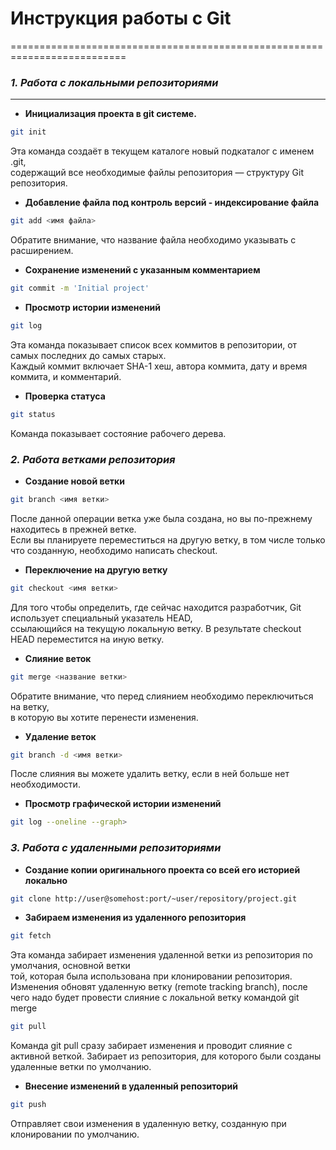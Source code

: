 
# Инструкция работы с Git

==========================================================================

### _1. Работа с локальными репозиториями_

--- 

* __Инициализация проекта в git системе.__
```sh
git init
```
Эта команда создаёт в текущем каталоге новый подкаталог с именем .git, \
содержащий все необходимые файлы репозитория — структуру Git репозитория.

* __Добавление файла под контроль версий - индексирование файла__
```sh
git add <имя файла>
```
Обратите внимание, что название файла необходимо указывать с расширением.

* __Сохранение изменений с указанным комментарием__
```sh
git commit -m 'Initial project'
```

* __Просмотр истории изменений__
```sh
git log
```

Эта команда показывает список всех коммитов в репозитории, от самых последних до самых старых. \
Каждый коммит включает SHA-1 хеш, автора коммита, дату и время коммита, и комментарий.

* __Проверка статуса__
```sh
git status
```
Команда показывает состояние рабочего дерева.

### _2. Работа ветками репозитория_

* __Создание новой ветки__
```sh
git branch <имя ветки>
```
После данной операции ветка уже была создана, но вы по-прежнему находитесь в прежней ветке. \
Если вы планируете переместиться на другую ветку, в том числе только что созданную, необходимо написать checkout.

* __Переключение на другую ветку__
```sh
git checkout <имя ветки>
```
Для того чтобы определить, где сейчас находится разработчик, Git использует специальный указатель HEAD, \
ссылающийся на текущую локальную ветку. В результате checkout HEAD переместится на иную ветку.

* __Слияние веток__
```sh
git merge <название ветки>
```
Обратите внимание, что перед слиянием необходимо переключиться на ветку, \
в которую вы хотите перенести изменения.

* __Удаление веток__
```sh
git branch -d <имя ветки>
```
После слияния вы можете удалить ветку, если в ней больше нет необходимости.

* __Просмотр графической истории изменений__
```sh
git log --oneline --graph>
```

### _3. Работа с удаленными репозиториями_

* __Создание копии оригинального проекта со всей его историей локально__
```sh
git clone http://user@somehost:port/~user/repository/project.git
```
* __Забираем изменения из удаленного репозитория__

```sh
git fetch
```
Эта команда забирает изменения удаленной ветки из репозитория по умолчания, основной ветки \
той, которая была использована при клонировании репозитория. \
Изменения обновят удаленную ветку (remote tracking branch), после чего надо будет провести слияние с локальной ветку командой git merge

```sh
git pull
```
Команда git pull сразу забирает изменения и проводит слияние с активной веткой. 
Забирает из репозитория, для которого были созданы удаленные ветки по умолчанию.

* __Внесение изменений в удаленный репозиторий__

```sh
git push
```
Отправляет свои изменения в удаленную ветку, созданную при клонировании по умолчанию.

